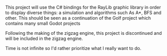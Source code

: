 This project will use the C# bindings for the RayLib graphic library in order to display diverse things: a simulation and algorithms such As A*, BFS and other. 
This should be seen as a continuation of the Golf project which contains many small Godot projects

Following the making of the zigzag engine, this project is discontinued and will be included in the zigzag engine.

Time is not infinite so I'd rather prioritize what I really want to do.
